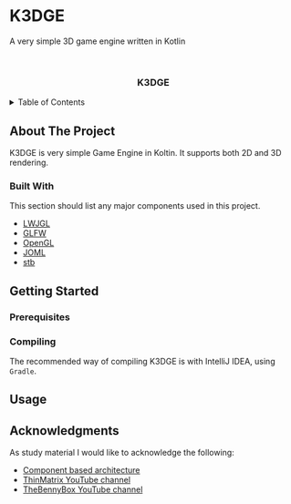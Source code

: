 # K3DGE
A very simple 3D game engine written in Kotlin

<div id="top"></div>
<!-- PROJECT LOGO -->
<br />
<div align="center">
  <h3 align="center">K3DGE</h3>
</div>

<!-- TABLE OF CONTENTS -->
<details>
  <summary>Table of Contents</summary>
  <ol>
    <li>
      <a href="#about-the-project">About The Project</a>
      <ul>
        <li><a href="#built-with">Built With</a></li>
      </ul>
    </li>
    <li>
      <a href="#getting-started">Getting Started</a>
      <ul>
        <li><a href="#prerequisites">Prerequisites</a></li>
        <li><a href="#installation">Installation</a></li>
      </ul>
    </li>
    <li><a href="#usage">Usage</a></li>
    <li><a href="#acknowledgments">Acknowledgments</a></li>
  </ol>
</details>

<!-- ABOUT THE PROJECT -->
## About The Project

K3DGE is very simple Game Engine in Koltin.
It supports both 2D and 3D rendering.

### Built With

This section should list any major components used in this project.

* [LWJGL](https://www.lwjgl.org/)
* [GLFW](https://www.glfw.org/)
* [OpenGL](https://www.opengl.org/)
* [JOML](https://joml-ci.github.io/JOML/)
* [stb](https://github.com/nothings/stb)

<!-- GETTING STARTED -->
## Getting Started
### Prerequisites

<!-- TODO -->

### Compiling

The recommended way of compiling K3DGE is with IntelliJ IDEA, using `Gradle`.

<!-- TODO -->

<!-- USAGE EXAMPLES -->
## Usage

<!-- TODO -->


<!-- ACKNOWLEDGMENTS -->
## Acknowledgments

As study material I would like to acknowledge the following:

* [Component based architecture](https://gameprogrammingpatterns.com/component.html)
* [ThinMatrix YouTube channel](https://www.youtube.com/channel/UCUkRj4qoT1bsWpE_C8lZYoQ)
* [TheBennyBox YouTube channel](https://www.youtube.com/channel/UCnlpv-hhcsAtEHKR2y2fW4Q)


